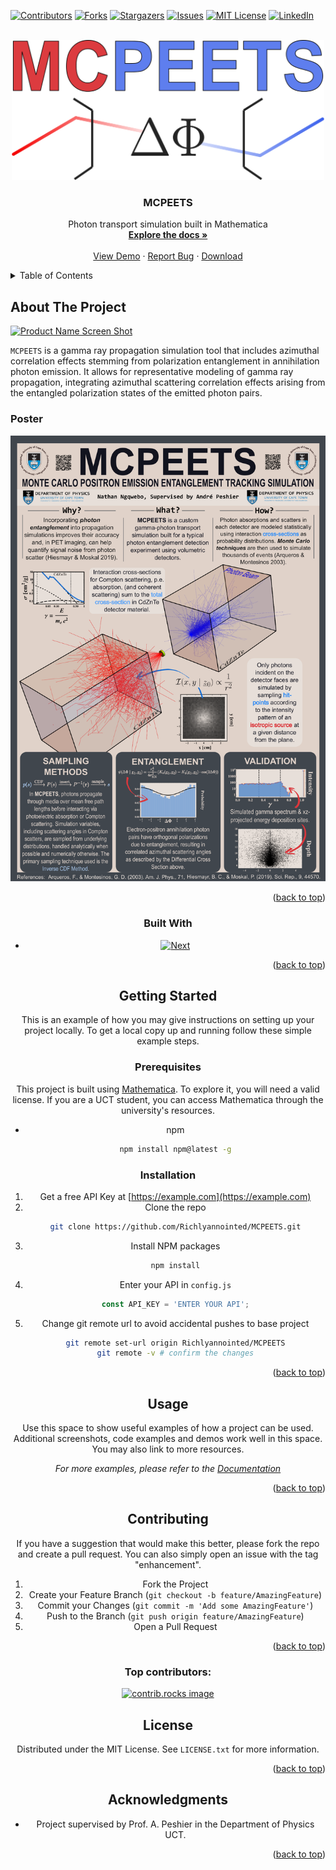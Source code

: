 <!-- Improved compatibility of back to top link: See: https://github.com/othneildrew/Best-README-Template/pull/73 -->
<a id="readme-top"></a>
<!--
*** Thanks for checking out the Best-README-Template. If you have a suggestion
*** that would make this better, please fork the repo and create a pull request
*** or simply open an issue with the tag "enhancement".
*** Don't forget to give the project a star!
*** Thanks again! Now go create something AMAZING! :D
-->



<!-- PROJECT SHIELDS -->
<!--
*** I'm using markdown "reference style" links for readability.
*** Reference links are enclosed in brackets [ ] instead of parentheses ( ).
*** See the bottom of this document for the declaration of the reference variables
*** for contributors-url, forks-url, etc. This is an optional, concise syntax you may use.
*** https://www.markdownguide.org/basic-syntax/#reference-style-links
-->
[![Contributors][contributors-shield]][contributors-url]
[![Forks][forks-shield]][forks-url]
[![Stargazers][stars-shield]][stars-url]
[![Issues][issues-shield]][issues-url]
[![MIT License][license-shield]][license-url]
[![LinkedIn][linkedin-shield]][linkedin-url]



<!-- PROJECT LOGO -->
<br />
<div align="center">
  <a href="https://github.com/Richlyannointed/MCPEETS">
    <img src="images/LOGO.png" alt="Logo" width="500" height="auto">
  </a>

<h3 align="center">MCPEETS</h3>

  <p align="center">
    Photon transport simulation built in Mathematica
    <br />
    <a href="https://github.com/Richlyannointed/MCPEETS"><strong>Explore the docs »</strong></a>
    <br />
    <br />
    <a href="https://github.com/Richlyannointed/MCPEETS">View Demo</a>
    ·
    <a href="https://github.com/Richlyannointed/MCPEETS/issues/new?labels=bug&template=bug-report---.md">Report Bug</a>
    ·
    <a href="https://github.com/Richlyannointed/MCPEETS/issues/new?labels=enhancement&template=feature-request---.md">Download</a>
  </p>
</div>



<!-- TABLE OF CONTENTS -->
<details>
  <summary>Table of Contents</summary>
  <ol>
    <li>
      <a href="#about-the-project">About The Project</a>
      <ul>
        <li><a href="#built-with">Built With</a></li>
      </ul>
    </li>
    <li>
      <a href="#getting-started">Getting Started</a>
      <ul>
        <li><a href="#prerequisites">Prerequisites</a></li>
        <li><a href="#installation">Installation</a></li>
      </ul>
    </li>
    <li><a href="#usage">Usage</a></li>
    <li><a href="#contributing">Contributing</a></li>
    <li><a href="#license">License</a></li>
    <li><a href="#acknowledgments">Acknowledgments</a></li>
  </ol>
</details>



<!-- ABOUT THE PROJECT -->
## About The Project

[![Product Name Screen Shot][product-screenshot]](https://example.com)

`MCPEETS` is a gamma ray propagation simulation tool that includes azimuthal correlation
effects stemming from polarization entanglement in annihilation photon emission. It allows for representative
modeling of gamma ray propagation, integrating azimuthal scattering correlation effects arising from the entangled polarization states of the emitted photon pairs.

### Poster
<div align="center">
  <img src="images/Poster.png" alt="Logo" width="auto" height="auto">
<p align="right">(<a href="#readme-top">back to top</a>)</p>



### Built With

* [![Next][Next.js]][Next-url]

<p align="right">(<a href="#readme-top">back to top</a>)</p>



<!-- GETTING STARTED -->
## Getting Started

This is an example of how you may give instructions on setting up your project locally.
To get a local copy up and running follow these simple example steps.

### Prerequisites

This project is built using [Mathematica](https://www.wolfram.com/siteinfo/). To explore it, you will need a valid license. If you are a UCT student, you can access Mathematica through the university's resources.
* npm
  ```sh
  npm install npm@latest -g
  ```

### Installation

1. Get a free API Key at [https://example.com](https://example.com)
2. Clone the repo
   ```sh
   git clone https://github.com/Richlyannointed/MCPEETS.git
   ```
3. Install NPM packages
   ```sh
   npm install
   ```
4. Enter your API in `config.js`
   ```js
   const API_KEY = 'ENTER YOUR API';
   ```
5. Change git remote url to avoid accidental pushes to base project
   ```sh
   git remote set-url origin Richlyannointed/MCPEETS
   git remote -v # confirm the changes
   ```

<p align="right">(<a href="#readme-top">back to top</a>)</p>


<!-- USAGE EXAMPLES -->
## Usage

Use this space to show useful examples of how a project can be used. Additional screenshots, code examples and demos work well in this space. You may also link to more resources.

_For more examples, please refer to the [Documentation](https://example.com)_

<p align="right">(<a href="#readme-top">back to top</a>)</p>


<!-- CONTRIBUTING -->
## Contributing

If you have a suggestion that would make this better, please fork the repo and create a pull request. You can also simply open an issue with the tag "enhancement".

1. Fork the Project
2. Create your Feature Branch (`git checkout -b feature/AmazingFeature`)
3. Commit your Changes (`git commit -m 'Add some AmazingFeature'`)
4. Push to the Branch (`git push origin feature/AmazingFeature`)
5. Open a Pull Request

<p align="right">(<a href="#readme-top">back to top</a>)</p>

### Top contributors:

<a href="https://github.com/Richlyannointed/MCPEETS/graphs/contributors">
  <img src="https://contrib.rocks/image?repo=Richlyannointed/MCPEETS" alt="contrib.rocks image" />
</a>



<!-- LICENSE -->
## License

Distributed under the MIT License. See `LICENSE.txt` for more information.

<p align="right">(<a href="#readme-top">back to top</a>)</p>


<!-- ACKNOWLEDGMENTS -->
## Acknowledgments

* Project supervised by Prof. A. Peshier in the Department of Physics UCT.

<p align="right">(<a href="#readme-top">back to top</a>)</p>



<!-- MARKDOWN LINKS & IMAGES -->
<!-- https://www.markdownguide.org/basic-syntax/#reference-style-links -->
[contributors-shield]: https://img.shields.io/github/contributors/Richlyannointed/MCPEETS.svg?style=for-the-badge
[contributors-url]: https://github.com/Richlyannointed/MCPEETS/graphs/contributors
[forks-shield]: https://img.shields.io/github/forks/Richlyannointed/MCPEETS.svg?style=for-the-badge
[forks-url]: https://github.com/Richlyannointed/MCPEETS/network/members
[stars-shield]: https://img.shields.io/github/stars/Richlyannointed/MCPEETS.svg?style=for-the-badge
[stars-url]: https://github.com/Richlyannointed/MCPEETS/stargazers
[issues-shield]: https://img.shields.io/github/issues/Richlyannointed/MCPEETS.svg?style=for-the-badge
[issues-url]: https://github.com/Richlyannointed/MCPEETS/issues
[license-shield]: https://img.shields.io/github/license/Richlyannointed/MCPEETS.svg?style=for-the-badge
[license-url]: https://github.com/Richlyannointed/MCPEETS/blob/master/LICENSE.txt
[linkedin-shield]: https://img.shields.io/badge/-LinkedIn-black.svg?style=for-the-badge&logo=linkedin&colorB=555
[linkedin-url]: https://linkedin.com/in/linkedin_username
[product-screenshot]: images/screenshot.png
[Next.js]: https://img.shields.io/badge/next.js-000000?style=for-the-badge&logo=nextdotjs&logoColor=white
[Next-url]: https://nextjs.org/
[React.js]: https://img.shields.io/badge/React-20232A?style=for-the-badge&logo=react&logoColor=61DAFB
[React-url]: https://reactjs.org/
[Vue.js]: https://img.shields.io/badge/Vue.js-35495E?style=for-the-badge&logo=vuedotjs&logoColor=4FC08D
[Vue-url]: https://vuejs.org/
[Angular.io]: https://img.shields.io/badge/Angular-DD0031?style=for-the-badge&logo=angular&logoColor=white
[Angular-url]: https://angular.io/
[Svelte.dev]: https://img.shields.io/badge/Svelte-4A4A55?style=for-the-badge&logo=svelte&logoColor=FF3E00
[Svelte-url]: https://svelte.dev/
[Laravel.com]: https://img.shields.io/badge/Laravel-FF2D20?style=for-the-badge&logo=laravel&logoColor=white
[Laravel-url]: https://laravel.com
[Bootstrap.com]: https://img.shields.io/badge/Bootstrap-563D7C?style=for-the-badge&logo=bootstrap&logoColor=white
[Bootstrap-url]: https://getbootstrap.com
[JQuery.com]: https://img.shields.io/badge/jQuery-0769AD?style=for-the-badge&logo=jquery&logoColor=white
[JQuery-url]: https://jquery.com 
